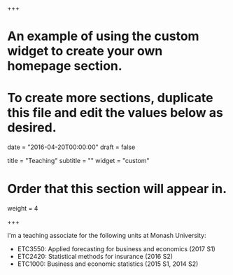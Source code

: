 +++
# An example of using the custom widget to create your own homepage section.
# To create more sections, duplicate this file and edit the values below as desired.

date = "2016-04-20T00:00:00"
draft = false

title = "Teaching"
subtitle = ""
widget = "custom"

# Order that this section will appear in.
weight = 4

+++

I'm a teaching associate for the following units at Monash University:

* ETC3550: Applied forecasting for business and economics (2017 S1)
* ETC2420: Statistical methods for insurance (2016 S2)
* ETC1000: Business and economic statistics (2015 S1, 2014 S2)
